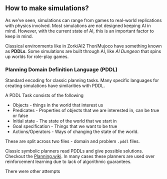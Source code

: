 ## How to make simulations?
As we’ve seen, simulations can range from games to real-world replications with physics involved. Most simulations are not designed keeping AI in mind. However, with the current state of AI, this is an important factor to keep in mind.

Classical environments like in Zork/AI2 Thor/Mujoco have something known as **PDDLs**. Some simulations are built through AI, like *AI Dungeon* that spins up worlds for role-play games.

### Planning Domain Definition Language (PDDL)
Standard encoding for classic planning tasks. Many specific languages for creating simulations have similarities with PDDL. 

A PDDL Task consists of the following
- Objects - things in the world that interest us
- Predicates - Properties of objects that we are interested in, can be true or false
- Initial state - The state of the world that we start in
- Goal specification - Things that we want to be true
- Actions/Operators - Ways of changing the state of the world.

These are split across two files - domain and problem `.pddl` files.

Classic symbolic planners read PDDLs and give possible solutions. Checkout the [Planning.wiki](https://planning.wiki/ref/planners/atoz). In many cases these planners are used over reinforcement learning due to lack of algorithmic guarantees. 

There were other attempts 